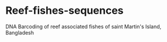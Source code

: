# Reef-fishes-sequences
DNA Barcoding of reef associated fishes of saint Martin's Island, Bangladesh
